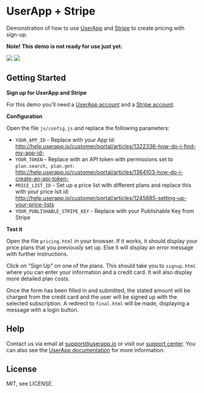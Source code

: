 UserApp + Stripe
================

Demonstration of how to use [UserApp](https://www.userapp.io/) and [Stripe](https://stripe.com/) to create pricing with sign-up.

**Note! This demo is not ready for use just yet.**

![](https://raw.githubusercontent.com/userapp-io/stripe-demo/master/img/pricing.html.png)
![](https://raw.githubusercontent.com/userapp-io/stripe-demo/master/img/signup.html.png)

## Getting Started

**Sign up for UserApp and Stripe**

For this demo you'll need a [UserApp account](https://app.userapp.io/#/sign-up/) and a [Stripe account](https://manage.stripe.com/register).

**Configuration**

Open the file `js/config.js` and replace the following parameters:

* `YOUR_APP_ID` - Replace with your App Id: <http://help.userapp.io/customer/portal/articles/1322336-how-do-i-find-my-app-id->
* `YOUR_TOKEN` - Replace with an API token with permissions set to `plan.search, plan.get`: <http://help.userapp.io/customer/portal/articles/1364103-how-do-i-create-an-api-token->
* `PRICE_LIST_ID` - Set up a price list with different plans and replace this with your price lsit id: <http://help.userapp.io/customer/portal/articles/1245685-setting-up-your-price-lists>
* `YOUR_PUBLISHABLE_STRIPE_KEY` - Replace with your Publishable Key from Stripe

**Test it**

Open the file `pricing.html` in your browser. If it works, it should display your price plans that you previously set up. Else it will display an error message with further instructions.

Click on "Sign Up" on one of the plans. This should take you to `signup.html` where you can enter your information and a credit card. It will also display more detailed plan costs.

Once the form has been filled in and submitted, the stated amount will be charged from the credit card and the user will be signed up with the selected subscription. A redirect to `final.html` will be made, displaying a message with a login button.

## Help

Contact us via email at support@userapp.io or visit our [support center](https://help.userapp.io). You can also see the [UserApp documentation](https://app.userapp.io/#/docs/) for more information.

## License

MIT, see LICENSE.
